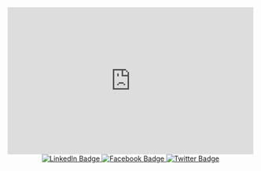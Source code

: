 <div 
class="sketchfab-embed-wrapper" 
align="center" >
    <iframe 
    title="Peapods Diorama" 
    frameborder="0" 
    allowfullscreen mozallowfullscreen="true" webkitallowfullscreen="true" allow="autoplay; 
    fullscreen; 
    xr-spatial-tracking" 
    xr-spatial-tracking execution-while-out-of-viewport execution-while-not-rendered 
    web-share 
    width="500" 
    height="300" 
    src="https://sketchfab.com/models/76ff3dee4b1047cd9c1532d8de379a6b/embed?autostart=1&preload=1&transparent=1&ui_hint=0&ui_theme=dark&dnt=1"> 
    </iframe>
    <br />
    <a href="https://www.linkedin.com/in/do-le-long-an-43633719a/">
        <img src="https://img.shields.io/badge/LinkedIn-blue?style=for-the-badge&logo=linkedin&logoColor=white" alt="LinkedIn Badge"/>
    </a>
    <a href="https://www.facebook.com/laansdole/">
        <img src="https://img.shields.io/badge/FaceBook-blue?style=for-the-badge&logo=facebook&logoColor=white" alt="Facebook Badge"/>
    </a>
    <a href="https://laansdole.github.io/">
        <img src="https://img.shields.io/badge/My Blog-black?style=for-the-badge&logo=&logoColor=white" alt="Twitter Badge"/>
    </a>
</div>

